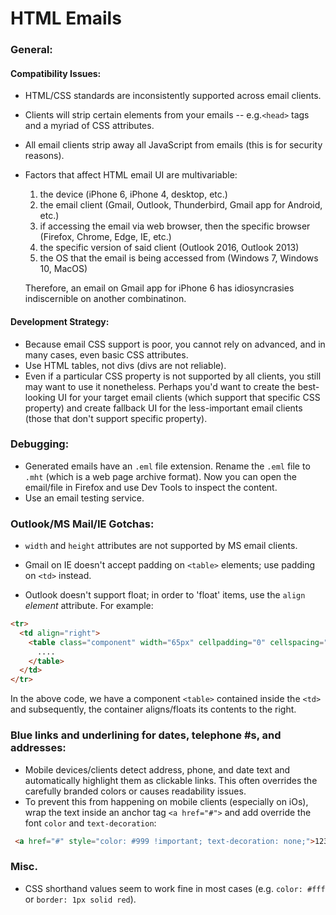 # HTML Emails

### General:

#### Compatibility Issues:
- HTML/CSS standards are inconsistently supported across email clients.
- Clients will strip certain elements from your emails -- e.g.`<head>` tags and a myriad of CSS attributes.
- All email clients strip away all JavaScript from emails (this is for security reasons).
- Factors that affect HTML email UI are multivariable:
	1. the device (iPhone 6, iPhone 4, desktop, etc.)
	2. the email client (Gmail, Outlook, Thunderbird, Gmail app for Android, etc.)
	3. if accessing the email via web browser, then the specific browser (Firefox, Chrome, Edge, IE, etc.)
	3. the specific version of said client (Outlook 2016, Outlook 2013)
	4. the OS that the email is being accessed from (Windows 7, Windows 10, MacOS)
	
	Therefore, an email on Gmail app for iPhone 6 has idiosyncrasies indiscernible on another combinatinon.

#### Development Strategy:
- Because email CSS support is poor, you cannot rely on advanced, and in many cases, even basic CSS attributes.
- Use HTML tables, not divs (divs are not reliable).
- Even if a particular CSS property is not supported by all clients, you still may want to use it nonetheless. Perhaps you'd want to create the best-looking UI for your target email clients (which support that specific CSS property) and create fallback UI for the less-important email clients (those that don't support specific property).

### Debugging:
- Generated emails have an `.eml` file extension. Rename the `.eml` file to `.mht` (which is a web page archive format). Now you can open the email/file in Firefox and use Dev Tools to inspect the content.
- Use an email testing service.

### Outlook/MS Mail/IE Gotchas:

- `width` and `height` attributes are not supported by MS email clients.

- Gmail on IE doesn't accept padding on `<table>` elements; use padding on `<td>` instead.

- Outlook doesn't support float; in order to 'float' items, use the `align` *element* attribute. For example:
```html
<tr>
  <td align="right"> 
    <table class="component" width="65px" cellpadding="0" cellspacing="0">
	  ....
    </table>
  </td>
</tr>
```
In the above code, we have a component `<table>` contained inside the `<td>` and subsequently, the container aligns/floats its contents to the right.

### Blue links and underlining for dates, telephone #s, and addresses:
- Mobile devices/clients detect address, phone, and date text and automatically highlight them as clickable links. This often overrides the carefully branded colors or causes readability issues.
- To prevent this from happening on mobile clients (especially on iOs), wrap the text inside an anchor tag `<a href="#">` and add override the font `color` and `text-decoration`:
```html
 <a href="#" style="color: #999 !important; text-decoration: none;">123 Gandhi Rd, Bangalore</a>
```

### Misc.

- CSS shorthand values seem to work fine in most cases (e.g. `color: #fff` or `border: 1px solid red`).